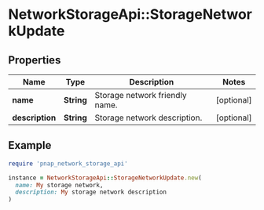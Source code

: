 # NetworkStorageApi::StorageNetworkUpdate

## Properties

| Name | Type | Description | Notes |
| ---- | ---- | ----------- | ----- |
| **name** | **String** | Storage network friendly name. | [optional] |
| **description** | **String** | Storage network description. | [optional] |

## Example

```ruby
require 'pnap_network_storage_api'

instance = NetworkStorageApi::StorageNetworkUpdate.new(
  name: My storage network,
  description: My storage network description
)
```

